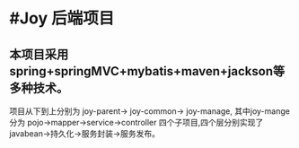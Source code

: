 #Joy  后端项目
=============
本项目采用spring+springMVC+mybatis+maven+jackson等多种技术。
--------------
项目从下到上分别为
joy-parent->
joy-common->
joy-manage,
其中joy-mange 分为 pojo->mapper->service->controller 四个子项目,四个层分别实现了javabean->持久化->服务封装->服务发布。
